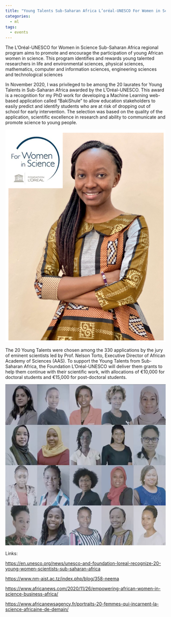 ```yaml
---
title: "Young Talents Sub-Saharan Africa L’oréal-UNESCO For Women in Science"
categories:
  - ml
tags:
  - events
---
```

The L’Oréal-UNESCO for Women in Science Sub-Saharan Africa regional program aims to promote and encourage the participation of young African women in science. This program identifies and rewards young talented researchers in life and environmental sciences, physical sciences, mathematics, computer and information sciences, engineering sciences and technological sciences

In November 2020, I was privileged to be among the 20 laurates for Young Talents in Sub-Saharan Africa awarded by the L’Oréal-UNESCO. This award is a recognition for my PhD work for developing a Machine Learning web-based application called “BakiShule” to allow education stakeholders to easily predict and identify students who are at risk of dropping out of school for early intervention. The selection was based on the quality of the application, scientific excellence in research and ability to communicate and promote science to young people. 

<img src="/assets/images/unesco1.png" class="align-center" alt="">  

The 20 Young Talents were chosen among the 330 applications by the jury of eminent scientists led by Prof. Nelson Torto, Executive Director of African Academy of Sciences (AAS). To support the Young Talents from Sub-Saharan Africa, the Foundation L’Oréal-UNESCO will deliver them grants to help them continue with their scientific work, with allocations of €10,000 for doctoral students and €15,000 for post-doctoral students.

<img src="/assets/images/unesco2.jpeg" class="align-center" alt=""> 

Links:

https://en.unesco.org/news/unesco-and-foundation-loreal-recognize-20-young-women-scientists-sub-saharan-africa

https://www.nm-aist.ac.tz/index.php/blog/358-neema

https://www.africanews.com/2020/11/26/empowering-african-women-in-science-business-africa/

https://www.africanewsagency.fr/portraits-20-femmes-qui-incarnent-la-science-africaine-de-demain/
